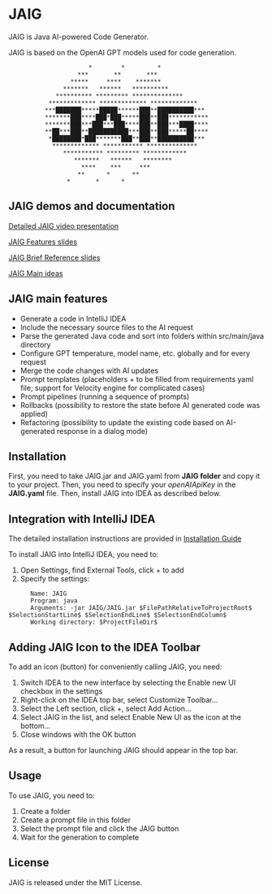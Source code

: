 # JAIG

JAIG is Java AI-powered Code Generator.

JAIG is based on the OpenAI GPT models used for code generation.

```
                      *        *         *
                   ***       **       ***
                 *****     ****    *******
               *******   ******   **********
             ********** ********* **************
           ************* ************* *************
          ***███████*****█████******███**██████████***
          *******███****███*███*****███**███***********
          *******███***███***███****███**███***████****
          **██***███**███████████***███**███*****██****
           *████████*███*******███**███**██████████***
            ************* *********** **************
               *********** ********* ************
                  *******   ******   ********
                    ****    ***     ***
                   **      *      **
                *       *      *
```
## JAIG demos and documentation

[Detailed JAIG video presentation](https://youtu.be/fohX8WbdWp8)

[JAIG Features slides](docs/JAIGFeatures.pdf)

[JAIG Brief Reference slides](docs/JAIGBriefReference.pdf)

[JAIG Main ideas](docs/JAIGideas.pdf)

## JAIG main features

- Generate a code in IntelliJ IDEA
- Include the necessary source files to the AI request
- Parse the generated Java code and sort into folders within src/main/java directory
- Configure GPT temperature, model name, etc. globally and for every request
- Merge the code changes with AI updates
- Prompt templates (placeholders + to be filled from requirements yaml file; support for Velocity engine for complicated cases)
- Prompt pipelines (running a sequence of prompts)
- Rollbacks (possibility to restore the state before AI generated code was applied)
- Refactoring (possibility to update the existing code based on AI-generated response in a dialog mode)

## Installation

First, you need to take JAIG.jar and JAIG.yaml from **JAIG folder** and copy it to your project.
Then, you need to specify your *openAIApiKey* in the **JAIG.yaml** file.
Then, install JAIG into IDEA as described below.

## Integration with IntelliJ IDEA

The detailed installation instructions are provided in [Installation Guide](docs/Installation.pdf)

To install JAIG into IntelliJ IDEA, you need to:
1.	Open Settings, find External Tools, click + to add
2.	Specify the settings:
```
      Name: JAIG
      Program: java
      Arguments: -jar JAIG/JAIG.jar $FilePathRelativeToProjectRoot$ $SelectionStartLine$ $SelectionEndLine$ $SelectionEndColumn$
      Working directory: $ProjectFileDir$
```

## Adding JAIG Icon to the IDEA Toolbar

To add an icon (button) for conveniently calling JAIG, you need:
1.	Switch IDEA to the new interface by selecting the Enable new UI checkbox in the settings
2.	Right-click on the IDEA top bar, select Customize Toolbar...
3.	Select the Left section, click +, select Add Action...
4.	Select JAIG in the list, and select Enable New UI as the icon at the bottom...
5.  Close windows with the OK button

As a result, a button for launching JAIG should appear in the top bar.

## Usage

To use JAIG, you need to:
1. Create a folder
2. Create a prompt file in this folder
3. Select the prompt file and click the JAIG button
4. Wait for the generation to complete

## License

JAIG is released under the MIT License.

